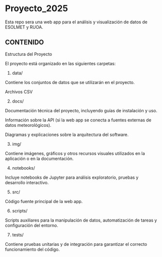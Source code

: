 # Proyecto_2025

Esta repo sera una web app para el análisis y visualización de datos de ESOLMET y RUOA.


## CONTENIDO 

Estructura del Proyecto

El proyecto está organizado en las siguientes carpetas:

1. data/

Contiene los conjuntos de datos que se utilizarán en el proyecto.

Archivos CSV

2. docs/

Documentación técnica del proyecto, incluyendo guías de instalación y uso.

Información sobre la API (si la web app se conecta a fuentes externas de datos meteorológicos).

Diagramas y explicaciones sobre la arquitectura del software.

3. img/

Contiene imágenes, gráficos y otros recursos visuales utilizados en la aplicación o en la documentación.



4. notebooks/

Incluye notebooks de Jupyter para análisis exploratorio, pruebas y desarrollo interactivo.



5. src/

Código fuente principal de la web app.



6. scripts/

Scripts auxiliares para la manipulación de datos, automatización de tareas y configuración del entorno.



7. tests/

Contiene pruebas unitarias y de integración para garantizar el correcto funcionamiento del código.


